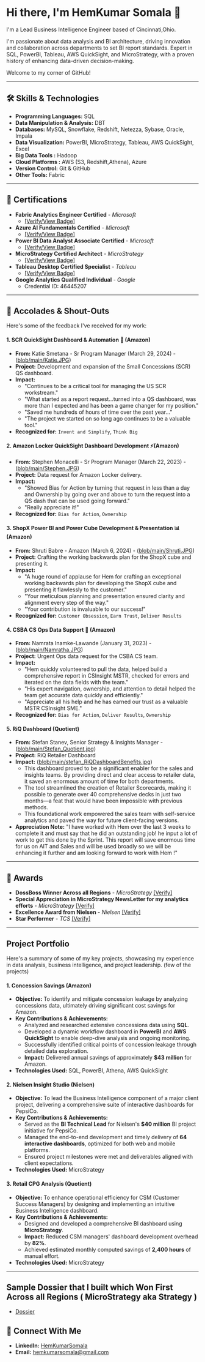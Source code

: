 # Hi there, I'm HemKumar Somala 👋

I'm a Lead Business Intelligence Engineer based of Cincinnati,Ohio.

I'm passionate about data analysis and BI architecture, driving innovation and collaboration across departments to set BI report standards. Expert in SQL, PowerBI, Tableau, AWS QuickSight, and MicroStrategy, with a proven history of enhancing data-driven decision-making.

Welcome to my corner of GitHub!

---

## 🛠️ Skills & Technologies

* **Programming Languages:** SQL
* **Data Manipulation & Analysis:** DBT
* **Databases:** MySQL, Snowflake, Redshift, Netezza, Sybase, Oracle, Impala
* **Data Visualization:** PowerBI, MicroStrategy, Tableau, AWS QuickSight, Excel
* **Big Data Tools :**  Hadoop
* **Cloud Platforms :** AWS (S3, Redshift,Athena), Azure
* **Version Control:** Git & GitHub
* **Other Tools:** Fabric
---

## 📜 Certifications

* **Fabric Analytics Engineer Certified** - *Microsoft*
    * [[Verify/View Badge]](https://learn.microsoft.com/en-us/users/hemkumarsomala-4686/credentials/410633176dc138dc?ref=https%3A%2F%2Fwww.linkedin.com%2F) 
* **Azure AI Fundamentals Certified** - *Microsoft*
    * [[Verify/View Badge]](https://learn.microsoft.com/en-us/users/hemkumarsomala-4686/credentials/eaf77d54c677ac5)
* **Power BI Data Analyst Associate Certified** - *Microsoft*
    * [[Verify/View Badge]](https://learn.microsoft.com/en-us/users/hemkumarsomala-4686/credentials/32367f11f80542cf)
* **MicroStrategy Certified Architect** - *MicroStrategy*
    * [[Verify/View Badge]](https://www.credential.net/1e041304-d3ad-409f-99bc-f42d75e8c0db#acc.4VBdzuWa)
* **Tableau Desktop Certified Specialist** - *Tableau*
    * [[Verify/View Badge]](https://www.linkedin.com/posts/activity-6869323687422701569-1eeS/?utm_source=share&utm_medium=member_desktop&rcm=ACoAABBqJYsB4jRcw8nTNW5zL8AHvTahoFy-B3o)
* **Google Analytics Qualified Individual** - *Google*
    * Credential ID: 46445207
---

## 🌟 Accolades & Shout-Outs

Here's some of the feedback I've received for my work:

#### 1. SCR QuickSight Dashboard & Automation 🚀 (Amazon)
* **From:** Katie Smetana - Sr Program Manager (March 29, 2024) - ([blob/main/Katie.JPG](https://github.com/hemkso02/hemkso02/blob/main/Katie.JPG))
* **Project:** Development and expansion of the Small Concessions (SCR) QS dashboard.
* **Impact:**
    * "Continues to be a critical tool for managing the US SCR workstream."
    * "What started as a report request...turned into a QS dashboard, was more than I expected and has been a game changer for my position."
    * "Saved me hundreds of hours of time over the past year..."
    * "The project we started on so long ago continues to be a valuable tool."
* **Recognized for:** `Invent and Simplify`, `Think Big`

#### 2. Amazon Locker QuickSight Dashboard Development ⚡(Amazon)
* **From:** Stephen Monacelli - Sr Program Manager (March 22, 2023) - ([blob/main/Stephen.JPG](https://github.com/hemkso02/hemkso02/blob/main/Stephen.JPG))
* **Project:** Data request for Amazon Locker delivery.
* **Impact:**
    * "Showed Bias for Action by turning that request in less than a day and Ownership by going over and above to turn the request into a QS dash that can be used going forward."
    * "Really appreciate it!"
* **Recognized for:** `Bias for Action`, `Ownership`

#### 3. ShopX Power BI and Power Cube Development & Presentation 📊 (Amazon)
* **From:** Shruti Babre - Amazon (March 6, 2024) - ([blob/main/Shruti.JPG](https://github.com/hemkso02/hemkso02/blob/main/Shruti.JPG))
* **Project:** Crafting the working backwards plan for the ShopX cube and presenting it.
* **Impact:**
    * "A huge round of applause for Hem for crafting an exceptional working backwards plan for developing the ShopX cube and presenting it flawlessly to the customer."
    * "Your meticulous planning and presentation ensured clarity and alignment every step of the way."
    * "Your contribution is invaluable to our success!"
* **Recognized for:** `Customer Obsession`, `Earn Trust`, `Deliver Results`

#### 4. CSBA CS Ops Data Support 🤝 (Amazon)
* **From:** Namrata Inamke-Lawande (January 31, 2023) - ([blob/main/Namratha.JPG](https://github.com/hemkso02/hemkso02/blob/main/Namratha.jpg))
* **Project:** Urgent Ops data request for the CSBA CS team.
* **Impact:**
    * "Hem quickly volunteered to pull the data, helped build a comprehensive report in CSInsight MSTR, checked for errors and iterated on the data fields with the team."
    * "His expert navigation, ownership, and attention to detail helped the team get accurate data quickly and efficiently."
    * "Appreciate all his help and he has earned our trust as a valuable MSTR CSInsight SME."
* **Recognized for:** `Bias for Action`, `Deliver Results`, `Ownership`

#### 5. RiQ Dashboard (Quotient)
* **From:** Stefan Stanev, Senior Strategy & Insights Manager - ([blob/main/Stefan_Quotient.jpg](https://github.com/hemkso02/hemkso02/blob/main/Stefan_Quotient.jpg))
* **Project:** RiQ Retailer Dashboard 
* **Impact:**  ([blob/main/stefan_RiQDashboardBenefits.jpg](https://github.com/hemkso02/hemkso02/blob/main/stefan_RiQDashboardBenefits.jpg))
  * This dashboard proved to be a significant enabler for the sales and insights teams. By providing direct and clear access to retailer data, it saved an enormous amount of time for both departments.
  * The tool streamlined the creation of Retailer Scorecards, making it possible to generate over 40 comprehensive decks in just two months—a feat that would have been impossible with previous methods.
  * This foundational work empowered the sales team with self-service analytics and paved the way for future client-facing versions.
* **Appreciation Note:** "I have worked with Hem over the last 3 weeks to complete it and must say that he did an outstanding job! he input a lot of work to get this done by the Sprint. This report will save enormous time for us on AIT and Sales and will be used broadly so we will be enhancing it further and am looking forward to work with Hem !"

---

## 📜 Awards

* **DossBoss Winner Across all Regions** - *MicroStrategy* [[Verify]](https://www.linkedin.com/feed/update/urn:li:activity:6772591711374983168/)
* **Special Appreciation in MicroStrategy NewsLetter for my analytics efforts** - *MicroStrategy* [[Verify]](https://medium.com/microstrategy/the-future-is-now-with-microstrategy-2021-57f454d8e468)    
* **Excellence Award from Nielsen** - *Nielsen* [[Verify]](https://github.com/hemkso02/hemkso02/blob/main/Nielsen.jpg)
* **Star Performer** - *TCS* [[Verify]](https://github.com/hemkso02/hemkso02/blob/main/TCS.jpg)
---

## Project Portfolio

Here's a summary of some of my key projects, showcasing my experience in data analysis, business intelligence, and project leadership. (few of the projects)

#### 1. Concession Savings (Amazon)

* **Objective:** To identify and mitigate concession leakage by analyzing concessions data, ultimately driving significant cost savings for Amazon.
* **Key Contributions & Achievements:**
    * Analyzed and researched extensive concessions data using **SQL**.
    * Developed a dynamic workflow dashboard in **PowerBI** and **AWS QuickSight** to enable deep-dive analysis and ongoing monitoring.
    * Successfully identified critical points of concession leakage through detailed data exploration.
    * **Impact:** Delivered annual savings of approximately **$43 million** for Amazon.
* **Technologies Used:** SQL, PowerBI, Athena, AWS QuickSight

#### 2. Nielsen Insight Studio (Nielsen)

* **Objective:** To lead the Business Intelligence component of a major client project, delivering a comprehensive suite of interactive dashboards for PepsiCo.
* **Key Contributions & Achievements:**
    * Served as the **BI Technical Lead** for Nielsen's **$40 million** BI project initiative for PepsiCo.
    * Managed the end-to-end development and timely delivery of **64 interactive dashboards**, optimized for both web and mobile platforms.
    * Ensured project milestones were met and deliverables aligned with client expectations.
* **Technologies Used:** MicroStrategy

#### 3. Retail CPG Analysis (Quotient)

* **Objective:** To enhance operational efficiency for CSM (Customer Success Managers) by designing and implementing an intuitive Business Intelligence dashboard.
* **Key Contributions & Achievements:**
    * Designed and developed a comprehensive BI dashboard using **MicroStrategy**.
    * **Impact:** Reduced CSM managers' dashboard development overhead by **82%**.
    * Achieved estimated monthly computed savings of **2,400 hours** of manual effort.
* **Technologies Used:** MicroStrategy
---
## Sample Dossier that I built which Won First Across all Regions ( MicroStrategy aka Strategy )

* [Dossier](https://mobiledossier.microstrategy.com/MicroStrategyLibrary/app/EC70648611E7A2F962E90080EFD58751/FC121DD54DFFAD23C0D8B78ABB735E9B/K53--K46 )

## 🤝 Connect With Me

* **LinkedIn:** [HemKumarSomala](https://www.linkedin.com/in/hemkumarsomala/)
* **Email:** [hemkumarsomala@gmail.com](mailto:hemkumarsomala@gmail.com)
<!--
**hemkso02/hemkso02** is a ✨ _special_ ✨ repository because its `README.md` (this file) appears on your GitHub profile.

Here are some ideas to get you started:

- 🔭 I’m currently working on ...
- 🌱 I’m currently learning ...
- 👯 I’m looking to collaborate on ...
- 🤔 I’m looking for help with ...
- 💬 Ask me about ...
- 📫 How to reach me: ...
- 😄 Pronouns: ...
- ⚡ Fun fact: ...
-->
